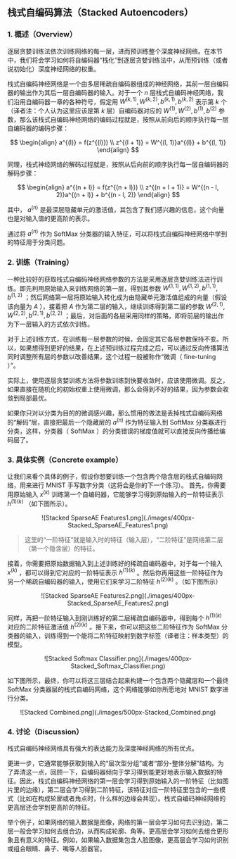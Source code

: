 ## 栈式自编码算法（Stacked Autoencoders）

### 1. 概述（Overview）

逐层贪婪训练法依次训练网络的每一层，进而预训练整个深度神经网络。在本节中，我们将会学习如何将自编码器“栈化”到逐层贪婪训练法中，从而预训练（或者说初始化）深度神经网络的权重。


栈式自编码神经网络是一个由多层稀疏自编码器组成的神经网络，其前一层自编码器的输出作为其后一层自编码器的输入。对于一个 $\textstyle n$ 层栈式自编码神经网络，我们沿用自编码器一章的各种符号，假定用 $\textstyle W^{(k, 1)}, W^{(k, 2)}, b^{(k, 1)}, b^{(k, 2)}$ 表示第 $\textstyle k$ 个（译者注：个人认为这里应该是第 $k$ 层）自编码器对应的 $\textstyle W^{(1)}, W^{(2)}, b^{(1)}, b^{(2)}$ 参数，那么该栈式自编码神经网络的编码过程就是，按照从前向后的顺序执行每一层自编码器的编码步骤：

$$
\begin{align}
a^{(l)} = f(z^{(l)}) \\
z^{(l + 1)} = W^{(l, 1)}a^{(l)} + b^{(l, 1)} 
\end{align}
$$

同理，栈式神经网络的解码过程就是，按照从后向前的顺序执行每一层自编码器的解码步骤：

$$
\begin{align} 
a^{(n + l)} = f(z^{(n + l)}) \\ 
z^{(n + l + 1)} = W^{(n - l, 2)}a^{(n + l)} + b^{(n - l, 2)} 
\end{align}
$$

其中， $\textstyle a^{(n)}$ 是最深层隐藏单元的激活值，其包含了我们感兴趣的信息，这个向量也是对输入值的更高阶的表示。


通过将 $\textstyle a^{(n)}$ 作为 SoftMax 分类器的输入特征，可以将栈式自编码神经网络中学到的特征用于分类问题。


### 2. 训练（Training）

一种比较好的获取栈式自编码神经网络参数的方法是采用逐层贪婪训练法进行训练。即先利用原始输入来训练网络的第一层，得到其参数 $\textstyle W^{(1,1)}, W^{(1,2)}, b^{(1,1)}, b^{(1,2)}$ ；然后网络第一层将原始输入转化成为由隐藏单元激活值组成的向量（假设该向量为 $A$ ），接着把 $A$ 作为第二层的输入，继续训练得到第二层的参数 $\textstyle W^{(2,1)}, W^{(2,2)}, b^{(2,1)}, b^{(2,2)}$ ；最后，对后面的各层采用同样的策略，即将前层的输出作为下一层输入的方式依次训练。

对于上述训练方式，在训练每一层参数的时候，会固定其它各层参数保持不变。所以，如果想得到更好的结果，在上述预训练过程完成之后，可以通过反向传播算法同时调整所有层的参数以改善结果，这个过程一般被称作“微调（ fine-tuning ）”。


实际上，使用逐层贪婪训练方法将参数训练到快要收敛时，应该使用微调。反之，如果直接在随机化的初始权重上使用微调，那么会得到不好的结果，因为参数会收敛到局部最优。


如果你只对以分类为目的的微调感兴趣，那么惯用的做法是丢掉栈式自编码网络的“解码”层，直接把最后一个隐藏层的 $\textstyle a^{(n)}$ 作为特征输入到 SoftMax 分类器进行分类，这样，分类器（ SoftMax ）的分类错误的梯度值就可以直接反向传播给编码层了。


### 3. 具体实例（Concrete example）

让我们来看个具体的例子，假设你想要训练一个包含两个隐含层的栈式自编码网络，用来进行 MNIST 手写数字分类（这将会是你的下一个练习）。 首先，你需要用原始输入 $\textstyle x^{(k)}$ 训练第一个自编码器，它能够学习得到原始输入的一阶特征表示 $\textstyle h^{(1)(k)}$ （如下图所示）。

<center>
![Stacked SparseAE Features1.png](./images/400px-Stacked_SparseAE_Features1.png)
</center>

>这里的“一阶特征”就是输入时的特征（输入层），“二阶特征”是网络第二层（第一个隐含层）的特征。

接着，你需要把原始数据输入到上述训练好的稀疏自编码器中，对于每一个输入 $\textstyle x^{(k)}$ ，都可以得到它对应的一阶特征表示 $\textstyle h^{(1)(k)}$ 。然后你再用这些一阶特征作为另一个稀疏自编码器的输入，使用它们来学习二阶特征 $\textstyle h^{(2)(k)}$ 。（如下图所示）

<center>
![Stacked SparseAE Features2.png](./images/400px-Stacked_SparseAE_Features2.png)
</center>

同样，再把一阶特征输入到刚训练好的第二层稀疏自编码器中，得到每个 $\textstyle h^{(1)(k)}$ 对应的二阶特征激活值 $\textstyle h^{(2)(k)}$ 。接下来，你可以把这些二阶特征作为 SoftMax 分类器的输入，训练得到一个能将二阶特征映射到数字标签（译者注：样本类型）的模型。

<center>
![Stacked Softmax Classifier.png](./images/400px-Stacked_Softmax_Classifier.png)
</center>

如下图所示，最终，你可以将这三层结合起来构建一个包含两个隐藏层和一个最终 SoftMax 分类器层的栈式自编码网络，这个网络能够如你所愿地对 MNIST 数字进行分类。

<center>
![Stacked Combined.png](./images/500px-Stacked_Combined.png)
</center>

### 4. 讨论（Discussion）

栈式自编码神经网络具有强大的表达能力及深度神经网络的所有优点。

更进一步，它通常能够获取到输入的“层次型分组”或者“部分-整体分解”结构。为了弄清这一点，回顾一下，自编码器倾向于学习得到能更好地表示输入数据的特征。因此，栈式自编码神经网络的第一层会学习得到原始输入的一阶特征（比如图片里的边缘），第二层会学习得到二阶特征，该特征对应一阶特征里包含的一些模式（比如在构成轮廓或者角点时，什么样的边缘会共现）。栈式自编码神经网络的更高层还会学到更高阶的特征。

举个例子，如果网络的输入数据是图像，网络的第一层会学习如何去识别边，第二层一般会学习如何去组合边，从而构成轮廓、角等。更高层会学习如何去组合更形象且有意义的特征。例如，如果输入数据集包含人脸图像，更高层会学习如何识别或组合眼睛、鼻子、嘴等人脸器官。 